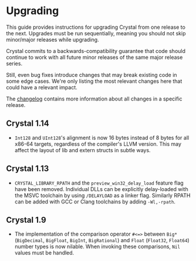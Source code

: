 # Upgrading

This guide provides instructions for upgrading Crystal from one release to the next.
Upgrades must be run sequentially, meaning you should not skip minor/major releases while upgrading.

Crystal commits to a backwards-compatibility guarantee that code should continue
to work with all future minor releases of the same major release series.

Still, even bug fixes introduce changes that may break existing code in some edge cases.
We're only listing the most relevant changes here that could have a relevant impact.

The [changelog](./CHANGELOG.md) contains more information about all changes in
a specific release.

## Crystal 1.14

* `Int128` and `UInt128`'s alignment is now 16 bytes instead of 8 bytes for all
  x86-64 targets, regardless of the compiler's LLVM version. This may affect the
  layout of lib and extern structs in subtle ways.

## Crystal 1.13

* `CRYSTAL_LIBRARY_RPATH` and the `preview_win32_delay_load` feature flag have
  been removed. Individual DLLs can be explicitly delay-loaded with the MSVC
  toolchain by using `/DELAYLOAD` as a linker flag. Similarly RPATH can be added
  with GCC or Clang toolchains by adding `-Wl,-rpath`.

## Crystal 1.9

* The implementation of the comparison operator `#<=>` between `Big*` (`BigDecimal`,
  `BigFloat`, `BigInt`, `BigRational`) and `Float` (`Float32`, `Float64`) number types
  is now nilable. When invoking these comparisons, `Nil` values must be handled.
